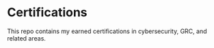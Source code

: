 # Certifications
This repo contains my earned certifications in cybersecurity, GRC, and related areas.

